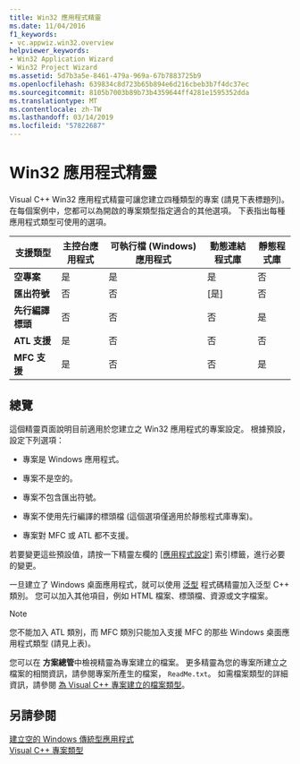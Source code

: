```yaml
---
title: Win32 應用程式精靈
ms.date: 11/04/2016
f1_keywords:
- vc.appwiz.win32.overview
helpviewer_keywords:
- Win32 Application Wizard
- Win32 Project Wizard
ms.assetid: 5d7b3a5e-8461-479a-969a-67b7883725b9
ms.openlocfilehash: 639834c8d723b65b894e6d216cbeb3b7f4dc37ec
ms.sourcegitcommit: 8105b7003b89b73b4359644ff4281e1595352dda
ms.translationtype: MT
ms.contentlocale: zh-TW
ms.lasthandoff: 03/14/2019
ms.locfileid: "57822687"
---
```

# <a name="win32-application-wizard"></a>Win32 應用程式精靈

Visual C++ Win32 應用程式精靈可讓您建立四種類型的專案 (請見下表標題列)。 在每個案例中，您都可以為開啟的專案類型指定適合的其他選項。 下表指出每種應用程式類型可使用的選項。

|支援類型|主控台應用程式|可執行檔 (Windows) 應用程式|動態連結程式庫|靜態程式庫|
|---------------------|-------------------------|----------------------------------------|---------------------------|--------------------|
|**空專案**|是|是|是|否|
|**匯出符號**|否|否|[是]|否|
|**先行編譯標頭**|否|否|否|是|
|**ATL 支援**|是|否|否|否|
|**MFC 支援**|是|否|否|是|

## <a name="overview"></a>總覽

這個精靈頁面說明目前適用於您建立之 Win32 應用程式的專案設定。 根據預設，設定下列選項：

- 專案是 Windows 應用程式。

- 專案不是空的。

- 專案不包含匯出符號。

- 專案不使用先行編譯的標頭檔 (這個選項僅適用於靜態程式庫專案)。

- 專案對 MFC 或 ATL 都不支援。

若要變更這些預設值，請按一下精靈左欄的 [[應用程式設定]](../windows/application-settings-win-32-project-wizard.md) 索引標籤，進行必要的變更。

一旦建立了 Windows 桌面應用程式，就可以使用 [泛型](../ide/generic-cpp-class-wizard.md) 程式碼精靈加入泛型 C++ 類別。 您可以加入其他項目，例如 HTML 檔案、標頭檔、資源或文字檔案。

> [!NOTE]
> 您不能加入 ATL 類別，而 MFC 類別只能加入支援 MFC 的那些 Windows 桌面應用程式類型 (請見上表)。

您可以在 **方案總管**中檢視精靈為專案建立的檔案。 更多精靈為您的專案所建立之檔案的相關資訊，請參閱專案所產生的檔案， `ReadMe.txt`。 如需檔案類型的詳細資訊，請參閱 [為 Visual C++ 專案建立的檔案類型](../build/reference/file-types-created-for-visual-cpp-projects.md)。

## <a name="see-also"></a>另請參閱

[建立空的 Windows 傳統型應用程式](../windows/creating-an-empty-windows-desktop-application.md)<br/>
[Visual C++ 專案類型](../build/reference/visual-cpp-project-types.md)